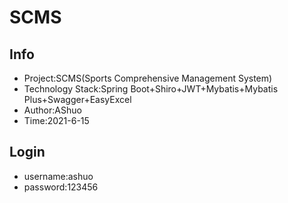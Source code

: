 # SCMS

## Info
 * Project:SCMS(Sports Comprehensive Management System)
 * Technology Stack:Spring Boot+Shiro+JWT+Mybatis+Mybatis Plus+Swagger+EasyExcel  
 * Author:AShuo
 * Time:2021-6-15

## Login
 * username:ashuo
 * password:123456
